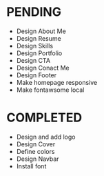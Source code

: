# PENDING
- Design About Me
- Design Resume
- Design Skills
- Design Portfolio
- Design CTA
- Design Conact Me
- Design Footer
- Make homepage responsive
- Make fontawsome local


# COMPLETED
- Design and add logo
- Design Cover
- Define colors
- Design Navbar
- Install font